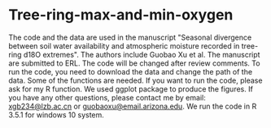 # Tree-ring-max-and-min-oxygen
The code and the data are used in the manuscript "Seasonal divergence between soil water availability and atmospheric moisture recorded in tree-ring d18O extremes". The authors include Guobao Xu et al. The manuscript are submitted to ERL. The code will be changed after review comments.
To run the code, you need to download the data and change the path of the data. Some of the functions are needed. If you want to run the code, please ask for my R function. We used ggplot package to produce the figures. If you have any other questions, please contact me by email: xgb234@lzb.ac.cn or guobaoxu@email.arizona.edu.
We run the code in R 3.5.1 for windows 10 system.
